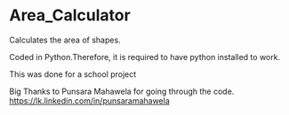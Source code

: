 # Area_Calculator
Calculates the area of shapes.

Coded in Python.Therefore, it is required to have python installed to work.

This was done for a school project

Big Thanks to Punsara Mahawela for going through the code.
https://lk.linkedin.com/in/punsaramahawela
